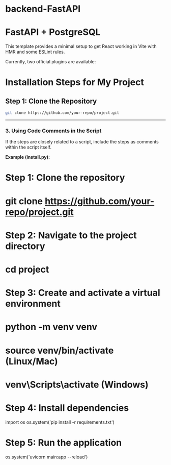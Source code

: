 # backend-FastAPI

# FastAPI + PostgreSQL

This template provides a minimal setup to get React working in Vite with HMR and some ESLint rules.

Currently, two official plugins are available:

# Installation Steps for My Project

## Step 1: Clone the Repository

```bash
git clone https://github.com/your-repo/project.git
```

---

### 3. **Using Code Comments in the Script**

If the steps are closely related to a script, include the steps as comments within the script itself.

**Example (install.py):**

# Step 1: Clone the repository

# git clone https://github.com/your-repo/project.git

# Step 2: Navigate to the project directory

# cd project

# Step 3: Create and activate a virtual environment

# python -m venv venv

# source venv/bin/activate (Linux/Mac)

# venv\Scripts\activate (Windows)

# Step 4: Install dependencies

import os
os.system('pip install -r requirements.txt')

# Step 5: Run the application

os.system('uvicorn main:app --reload')
